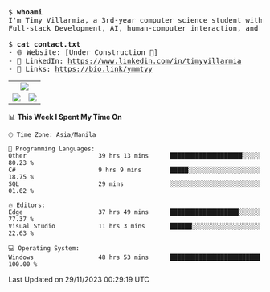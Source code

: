 <pre>
$ <strong>whoami</strong>
I'm Timy Villarmia, a 3rd-year computer science student with a wide range of interests 
Full-stack Development, AI, human-computer interaction, and everything in between.
  
$ <strong>cat contact.txt</strong>
- 🌐 Website: [Under Construction 🚧]
- 💼 LinkedIn: <a href="https://www.linkedin.com/in/timyvillarmia">https://www.linkedin.com/in/timyvillarmia</a>  
- 🔗 Links: <a href="https://bio.link/ymmtyy">https://bio.link/ymmtyy</a>  
</pre>

<table align="center" width="100%"> 
  <tr> 
    <td align="center" colspan="2"> 
     <img src="https://github-profile-summary-cards.vercel.app/api/cards/profile-details?username=TimyVillarmia&theme=dark"/>
    </td> 
  </tr> 
   <tr> 
    <td align="center"> 
       <img src="https://github-readme-stats.vercel.app/api?username=TimyVillarmia&show_icons=true&theme=dark" />
    </td> 
    <td align="center">
      <img src="https://github-readme-stats.vercel.app/api/top-langs/?username=TimyVillarmia&layout=compact&count_private=true&theme=dark"/>
    </td> 
   </tr> 
</table>

<!--START_SECTION:waka-->
📊 **This Week I Spent My Time On** 

```text
🕑︎ Time Zone: Asia/Manila

💬 Programming Languages: 
Other                    39 hrs 13 mins      ████████████████████░░░░░   80.23 % 
C#                       9 hrs 9 mins        █████░░░░░░░░░░░░░░░░░░░░   18.75 % 
SQL                      29 mins             ░░░░░░░░░░░░░░░░░░░░░░░░░   01.02 % 

🔥 Editors: 
Edge                     37 hrs 49 mins      ███████████████████░░░░░░   77.37 % 
Visual Studio            11 hrs 3 mins       ██████░░░░░░░░░░░░░░░░░░░   22.63 % 

💻 Operating System: 
Windows                  48 hrs 53 mins      █████████████████████████   100.00 % 
```


 Last Updated on 29/11/2023 00:29:19 UTC
<!--END_SECTION:waka--> 




                                                                                                           
                                                               
                                                                                                     

